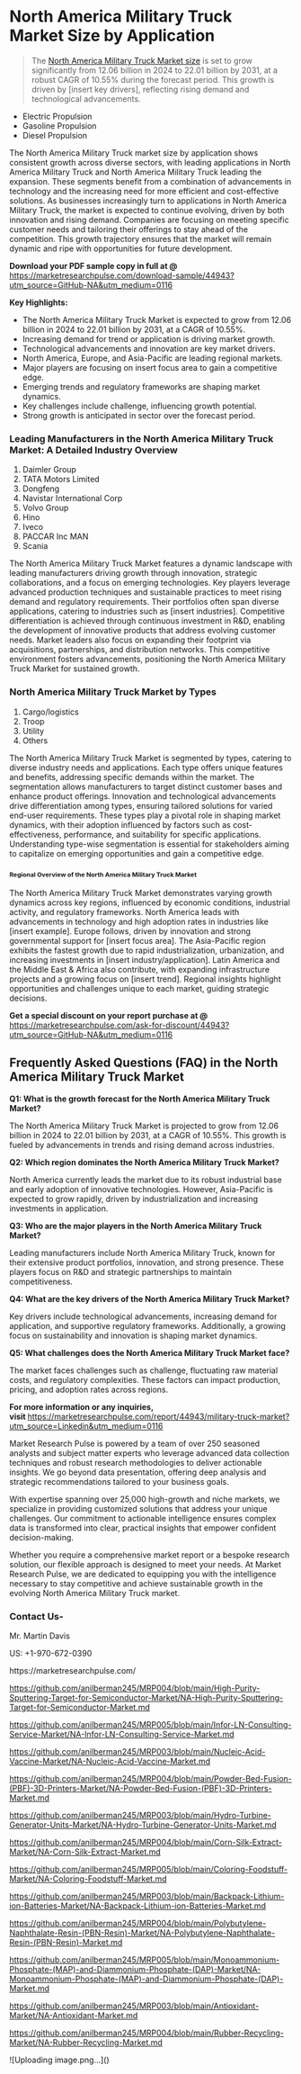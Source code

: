 <h1>North America Military Truck Market&nbsp;Size by Application</h1><blockquote><p>The <a href="https://marketresearchpulse.com/download-sample/44943?utm_source=GitHub-NA&amp;utm_medium=0116">North America Military Truck Market size</a> is set to grow significantly from 12.06 billion in 2024 to 22.01 billion by 2031, at a robust CAGR of 10.55% during the forecast period. This growth is driven by [insert key drivers], reflecting rising demand and technological advancements.</p></blockquote><ul><li>Electric Propulsion <li> Gasoline Propulsion <li> Diesel Propulsion</li></ul><p>The North America Military Truck market size by application shows consistent growth across diverse sectors, with leading applications in North America Military Truck and North America Military Truck leading the expansion. These segments benefit from a combination of advancements in technology and the increasing need for more efficient and cost-effective solutions. As businesses increasingly turn to applications in North America Military Truck, the market is expected to continue evolving, driven by both innovation and rising demand. Companies are focusing on meeting specific customer needs and tailoring their offerings to stay ahead of the competition. This growth trajectory ensures that the market will remain dynamic and ripe with opportunities for future development.</p><p><strong>Download your PDF sample copy in full at @ </strong><a href="https://marketresearchpulse.com/download-sample/44943?utm_source=GitHub-NA&amp;utm_medium=0116">https://marketresearchpulse.com/download-sample/44943?utm_source=GitHub-NA&amp;utm_medium=0116</a></p><p><strong>Key Highlights: </strong></p><ul><li>The North America Military Truck Market is expected to grow from 12.06 billion in 2024 to 22.01 billion by 2031, at a CAGR of 10.55%.</li><li>Increasing demand for trend or application is driving market growth.</li><li>Technological advancements and innovation are key market drivers.</li><li>North America, Europe, and Asia-Pacific are leading regional markets.</li><li>Major players are focusing on insert focus area to gain a competitive edge.</li><li>Emerging trends and regulatory frameworks are shaping market dynamics.</li><li>Key challenges include challenge, influencing growth potential.</li><li>Strong growth is anticipated in sector over the forecast period.</li></ul><h3>Leading Manufacturers in the North America Military Truck Market: A Detailed Industry Overview</h3><ol><li>Daimler Group</li><li>TATA Motors Limited</li><li>Dongfeng</li><li>Navistar International Corp</li><li>Volvo Group</li><li>Hino</li><li>Iveco</li><li>PACCAR Inc MAN</li><li>Scania</li></ol><div class="flex max-w-full flex-col flex-grow"><div class="min-h-8 text-message flex w-full flex-col items-end gap-2 whitespace-normal break-words [.text-message+&amp;]:mt-5" dir="auto" data-message-author-role="assistant" data-message-id="fd8432e4-4910-450d-b182-61b7bfb0a01f" data-message-model-slug="gpt-4o"><div class="flex w-full flex-col gap-1 empty:hidden first:pt-[3px]"><div class="markdown prose w-full break-words dark:prose-invert light"><p>The North America Military Truck Market features a dynamic landscape with leading manufacturers driving growth through innovation, strategic collaborations, and a focus on emerging technologies. Key players leverage advanced production techniques and sustainable practices to meet rising demand and regulatory requirements. Their portfolios often span diverse applications, catering to industries such as [insert industries]. Competitive differentiation is achieved through continuous investment in R&amp;D, enabling the development of innovative products that address evolving customer needs. Market leaders also focus on expanding their footprint via acquisitions, partnerships, and distribution networks. This competitive environment fosters advancements, positioning the North America Military Truck Market for sustained growth.</p></div></div></div></div><h3>North America Military Truck Market by Types</h3><ol><li>Cargo/logistics <li> Troop <li> Utility <li> Others</li></ol><div class="flex max-w-full flex-col flex-grow"><div class="min-h-8 text-message flex w-full flex-col items-end gap-2 whitespace-normal break-words [.text-message+&amp;]:mt-5" dir="auto" data-message-author-role="assistant" data-message-id="084470be-0bb7-4664-bddf-5156b4f41249" data-message-model-slug="gpt-4o-mini"><div class="flex w-full flex-col gap-1 empty:hidden first:pt-[3px]"><div class="markdown prose w-full break-words dark:prose-invert light"><p>The North America Military Truck Market is segmented by types, catering to diverse industry needs and applications. Each type offers unique features and benefits, addressing specific demands within the market. The segmentation allows manufacturers to target distinct customer bases and enhance product offerings. Innovation and technological advancements drive differentiation among types, ensuring tailored solutions for varied end-user requirements. These types play a pivotal role in shaping market dynamics, with their adoption influenced by factors such as cost-effectiveness, performance, and suitability for specific applications. Understanding type-wise segmentation is essential for stakeholders aiming to capitalize on emerging opportunities and gain a competitive edge.</p></div></div></div></div><h3><span style="font-size: 11px;">Regional Overview of the North America Military Truck Market</span></h3><div class="flex max-w-full flex-col flex-grow"><div class="min-h-8 text-message flex w-full flex-col items-end gap-2 whitespace-normal break-words [.text-message+&amp;]:mt-5" dir="auto" data-message-author-role="assistant" data-message-id="e9038762-ce64-4e30-91c9-9bd413514231" data-message-model-slug="gpt-4o-mini"><div class="flex w-full flex-col gap-1 empty:hidden first:pt-[3px]"><div class="markdown prose w-full break-words dark:prose-invert light"><p>The North America Military Truck Market demonstrates varying growth dynamics across key regions, influenced by economic conditions, industrial activity, and regulatory frameworks. North America leads with advancements in technology and high adoption rates in industries like [insert example]. Europe follows, driven by innovation and strong governmental support for [insert focus area]. The Asia-Pacific region exhibits the fastest growth due to rapid industrialization, urbanization, and increasing investments in [insert industry/application]. Latin America and the Middle East &amp; Africa also contribute, with expanding infrastructure projects and a growing focus on [insert trend]. Regional insights highlight opportunities and challenges unique to each market, guiding strategic decisions.</p></div></div></div></div><p><strong>Get a special discount on your report purchase at @ </strong><a href="https://marketresearchpulse.com/ask-for-discount/44943?utm_source=GitHub-NA&amp;utm_medium=0116">https://marketresearchpulse.com/ask-for-discount/44943?utm_source=GitHub-NA&amp;utm_medium=0116</a></p><h2>Frequently Asked Questions (FAQ) in the North America Military Truck Market</h2><p><strong>Q1: What is the growth forecast for the North America Military Truck Market?</strong></p><p>The North America Military Truck Market is projected to grow from 12.06 billion in 2024 to 22.01 billion by 2031, at a CAGR of 10.55%. This growth is fueled by advancements in trends and rising demand across industries.</p><p><strong>Q2: Which region dominates the North America Military Truck Market?</strong></p><p>North America currently leads the market due to its robust industrial base and early adoption of innovative technologies. However, Asia-Pacific is expected to grow rapidly, driven by industrialization and increasing investments in application.</p><p><strong>Q3: Who are the major players in the North America Military Truck Market?</strong></p><p>Leading manufacturers include North America Military Truck, known for their extensive product portfolios, innovation, and strong presence. These players focus on R&amp;D and strategic partnerships to maintain competitiveness.</p><p><strong>Q4: What are the key drivers of the North America Military Truck Market?</strong></p><p>Key drivers include technological advancements, increasing demand for application, and supportive regulatory frameworks. Additionally, a growing focus on sustainability and innovation is shaping market dynamics.</p><p><strong>Q5: What challenges does the North America Military Truck Market face?</strong></p><p>The market faces challenges such as challenge, fluctuating raw material costs, and regulatory complexities. These factors can impact production, pricing, and adoption rates across regions.</p><p><strong>For more information or any inquiries, visit&nbsp;</strong><a href="https://marketresearchpulse.com/report/44943/military-truck-market?utm_source=Linkedin&utm_medium=0116">https://marketresearchpulse.com/report/44943/military-truck-market?utm_source=Linkedin&utm_medium=0116</a></p><p>Market Research Pulse is powered by a team of over 250 seasoned analysts and subject matter experts who leverage advanced data collection techniques and robust research methodologies to deliver actionable insights. We go beyond data presentation, offering deep analysis and strategic recommendations tailored to your business goals.</p><p>With expertise spanning over 25,000 high-growth and niche markets, we specialize in providing customized solutions that address your unique challenges. Our commitment to actionable intelligence ensures complex data is transformed into clear, practical insights that empower confident decision-making.</p><p>Whether you require a comprehensive market report or a bespoke research solution, our flexible approach is designed to meet your needs. At Market Research Pulse, we are dedicated to equipping you with the intelligence necessary to stay competitive and achieve sustainable growth in the evolving North America Military Truck market.</p><h3><strong>Contact Us-</strong></h3><p>Mr. Martin Davis</p><p>US: +1-970-672-0390</p><p>https://marketresearchpulse.com/</p><p><a href="https://github.com/anilberman245/MRP004/blob/main/High-Purity-Sputtering-Target-for-Semiconductor-Market/NA-High-Purity-Sputtering-Target-for-Semiconductor-Market.md">https://github.com/anilberman245/MRP004/blob/main/High-Purity-Sputtering-Target-for-Semiconductor-Market/NA-High-Purity-Sputtering-Target-for-Semiconductor-Market.md</a></p><p><a href="https://github.com/anilberman245/MRP005/blob/main/Infor-LN-Consulting-Service-Market/NA-Infor-LN-Consulting-Service-Market.md">https://github.com/anilberman245/MRP005/blob/main/Infor-LN-Consulting-Service-Market/NA-Infor-LN-Consulting-Service-Market.md</a></p><p><a href="https://github.com/anilberman245/MRP003/blob/main/Nucleic-Acid-Vaccine-Market/NA-Nucleic-Acid-Vaccine-Market.md">https://github.com/anilberman245/MRP003/blob/main/Nucleic-Acid-Vaccine-Market/NA-Nucleic-Acid-Vaccine-Market.md</a></p><p><a href="https://github.com/anilberman245/MRP004/blob/main/Powder-Bed-Fusion-(PBF)-3D-Printers-Market/NA-Powder-Bed-Fusion-(PBF)-3D-Printers-Market.md">https://github.com/anilberman245/MRP004/blob/main/Powder-Bed-Fusion-(PBF)-3D-Printers-Market/NA-Powder-Bed-Fusion-(PBF)-3D-Printers-Market.md</a></p><p><a href="https://github.com/anilberman245/MRP003/blob/main/Hydro-Turbine-Generator-Units-Market/NA-Hydro-Turbine-Generator-Units-Market.md">https://github.com/anilberman245/MRP003/blob/main/Hydro-Turbine-Generator-Units-Market/NA-Hydro-Turbine-Generator-Units-Market.md</a></p><p><a href="https://github.com/anilberman245/MRP004/blob/main/Corn-Silk-Extract-Market/NA-Corn-Silk-Extract-Market.md">https://github.com/anilberman245/MRP004/blob/main/Corn-Silk-Extract-Market/NA-Corn-Silk-Extract-Market.md</a></p><p><a href="https://github.com/anilberman245/MRP005/blob/main/Coloring-Foodstuff-Market/NA-Coloring-Foodstuff-Market.md">https://github.com/anilberman245/MRP005/blob/main/Coloring-Foodstuff-Market/NA-Coloring-Foodstuff-Market.md</a></p><p><a href="https://github.com/anilberman245/MRP003/blob/main/Backpack-Lithium-ion-Batteries-Market/NA-Backpack-Lithium-ion-Batteries-Market.md">https://github.com/anilberman245/MRP003/blob/main/Backpack-Lithium-ion-Batteries-Market/NA-Backpack-Lithium-ion-Batteries-Market.md</a></p><p><a href="https://github.com/anilberman245/MRP004/blob/main/Polybutylene-Naphthalate-Resin-(PBN-Resin)-Market/NA-Polybutylene-Naphthalate-Resin-(PBN-Resin)-Market.md">https://github.com/anilberman245/MRP004/blob/main/Polybutylene-Naphthalate-Resin-(PBN-Resin)-Market/NA-Polybutylene-Naphthalate-Resin-(PBN-Resin)-Market.md</a></p><p><a href="https://github.com/anilberman245/MRP005/blob/main/Monoammonium-Phosphate-(MAP)-and-Diammonium-Phosphate-(DAP)-Market/NA-Monoammonium-Phosphate-(MAP)-and-Diammonium-Phosphate-(DAP)-Market.md">https://github.com/anilberman245/MRP005/blob/main/Monoammonium-Phosphate-(MAP)-and-Diammonium-Phosphate-(DAP)-Market/NA-Monoammonium-Phosphate-(MAP)-and-Diammonium-Phosphate-(DAP)-Market.md</a></p><p><a href="https://github.com/anilberman245/MRP003/blob/main/Antioxidant-Market/NA-Antioxidant-Market.md">https://github.com/anilberman245/MRP003/blob/main/Antioxidant-Market/NA-Antioxidant-Market.md</a></p><p><a href="https://github.com/anilberman245/MRP004/blob/main/Rubber-Recycling-Market/NA-Rubber-Recycling-Market.md">https://github.com/anilberman245/MRP004/blob/main/Rubber-Recycling-Market/NA-Rubber-Recycling-Market.md</a></p>
![Uploading image.png…]()
